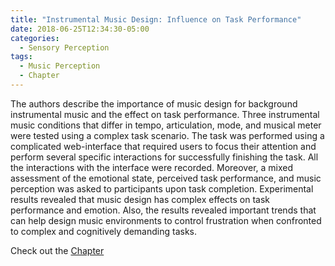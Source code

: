 ```yaml
---
title: "Instrumental Music Design: Influence on Task Performance"
date: 2018-06-25T12:34:30-05:00
categories:
  - Sensory Perception
tags:
  - Music Perception
  - Chapter
---
```

The authors describe the importance of music design for background instrumental music and the effect
on task performance. Three instrumental music conditions that differ in tempo, articulation, mode, and
musical meter were tested using a complex task scenario. The task was performed using a complicated
web-interface that required users to focus their attention and perform several specific interactions for
successfully finishing the task. All the interactions with the interface were recorded. Moreover, a mixed
assessment of the emotional state, perceived task performance, and music perception was asked to participants
upon task completion. Experimental results revealed that music design has complex effects on
task performance and emotion. Also, the results revealed important trends that can help design music
environments to control frustration when confronted to complex and cognitively demanding tasks.

Check out the [Chapter][URL] 

[URL]:  https://www.igi-global.com/chapter/instrumental-music-design/228531